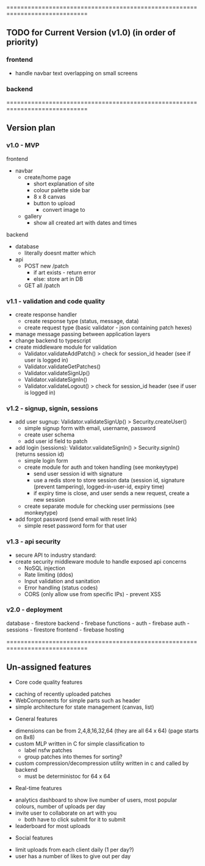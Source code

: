 
=============================================================================

## TODO for Current Version (v1.0) (in order of priority)
### frontend
- handle navbar text overlapping on small screens

### backend

=============================================================================

## Version plan
### v1.0 - MVP
frontend
- navbar 
    - create/home page
        - short explanation of site
        - colour palette side bar 
        - 8 x 8 canvas
        - button to upload
            - convert image to 
    - gallery
        - show all created art with dates and times
    
backend
- database
    - literally doesnt matter which
- api
    - POST new /patch
        - if art exists - return error
        - else: store art in DB
    - GET all /patch

### v1.1 - validation and code quality
- create response handler 
    - create response type (status, message, data)
    - create request type (basic validator - json containing patch hexes)
- manage message passing between application layers
- change backend to typescript
- create middleware module for validation
    - Validator.validateAddPatch() > check for session_id header (see if user is logged in)
    - Validator.validateGetPatches()
    - Validator.validateSignUp()
    - Validator.validateSignIn()
    - Validator.validateLogout() > check for session_id header (see if user is logged in)

### v1.2 - signup, signin, sessions
- add user sugnup:  Validator.validateSignUp() > Security.createUser() 
    - simple signup form with email, username, password
    - create user schema
    - add user id field to patch
- add login (sessions):  Validator.validateSignIn() > Security.signIn() (returns session id)
    - simple login form
    - create module for auth and token handling (see monkeytype)
        - send user session id with signature
        - use a redis store to store session data (session id, signature (prevent tampering), logged-in-user-id, expiry time)
        - if expiry time is close, and user sends a new request, create a new session
    - create separate module for checking user permissions (see monkeytype)
- add forgot password (send email with reset link)
    - simple reset password form for that user

### v1.3 - api security
- secure API to industry standard:
- create security middleware module to handle exposed api concerns
    - NoSQL injection
    - Rate limiting (ddos)
    - Input validation and sanitation
    - Error handling (status codes)
    - CORS (only allow use from specific IPs) - prevent XSS

### v2.0 - deployment
database - firestore
backend - firebase functions
    - auth - firebase auth
    - sessions - firestore
frontend - firebase hosting

=============================================================================

## Un-assigned features
+ Core code quality features
- caching of recently uploaded patches
- WebComponents for simple parts such as header
- simple architecture for state management (canvas, list)

+ General features
- dimensions can be from 2,4,8,16,32,64 (they are all 64 x 64) (page starts on 8x8)
- custom MLP written in C for simple classification to 
    - label nsfw patches
    - group patches into themes for sorting?
- custom compression/decompression utility written in c and called by backend
    - must be deterministoc for 64 x 64

+ Real-time features
- analytics dashboard to show live number of users, most popular colours, number of uploads per day
- invite user to collaborate on art with you
    - both have to click submit for it to submit
- leaderboard for most uploads

+ Social features
- limit uploads from each client daily (1 per day?)
- user has a number of likes to give out per day


